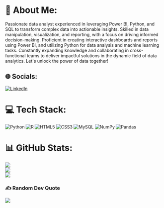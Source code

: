 # 💫 About Me:
Passionate data analyst experienced in leveraging Power BI, Python, and SQL to transform complex data into actionable insights. Skilled in data manipulation, visualization, and reporting, with a focus on driving informed decision-making. Proficient in creating interactive dashboards and reports using Power BI, and utilizing Python for data analysis and machine learning tasks. 
Constantly expanding knowledge and collaborating in cross-functional teams to deliver impactful solutions in the dynamic field of data analytics. Let's unlock the power of data together!


## 🌐 Socials:
[![LinkedIn](https://img.shields.io/badge/LinkedIn-%230077B5.svg?logo=linkedin&logoColor=white)](https://linkedin.com/in/www.linkedin.com/in/meera-devi-p) 

# 💻 Tech Stack:
![Python](https://img.shields.io/badge/python-3670A0?style=plastic&logo=python&logoColor=ffdd54) ![R](https://img.shields.io/badge/r-%23276DC3.svg?style=plastic&logo=r&logoColor=white) ![HTML5](https://img.shields.io/badge/html5-%23E34F26.svg?style=plastic&logo=html5&logoColor=white) ![CSS3](https://img.shields.io/badge/css3-%231572B6.svg?style=plastic&logo=css3&logoColor=white) ![MySQL](https://img.shields.io/badge/mysql-%2300f.svg?style=plastic&logo=mysql&logoColor=white) ![NumPy](https://img.shields.io/badge/numpy-%23013243.svg?style=plastic&logo=numpy&logoColor=white) ![Pandas](https://img.shields.io/badge/pandas-%23150458.svg?style=plastic&logo=pandas&logoColor=white)
# 📊 GitHub Stats:
![](https://github-readme-stats.vercel.app/api?username=meeradevip&theme=onedark&hide_border=false&include_all_commits=true&count_private=true)<br/>
![](https://github-readme-streak-stats.herokuapp.com/?user=meeradevip&theme=onedark&hide_border=false)<br/>
![](https://github-readme-stats.vercel.app/api/top-langs/?username=meeradevip&theme=onedark&hide_border=false&include_all_commits=true&count_private=true&layout=compact)

### ✍️ Random Dev Quote
![](https://quotes-github-readme.vercel.app/api?type=horizontal&theme=onedark)

<!-- Proudly created with GPRM ( https://gprm.itsvg.in ) -->
